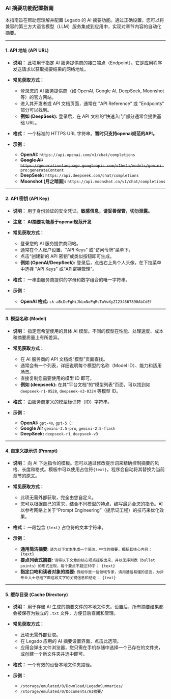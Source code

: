 ### AI 摘要功能配置指南 

本指南旨在帮助您理解并配置 Legado 的 AI 摘要功能。通过正确设置，您可以将兼容的第三方大语言模型（LLM）服务集成到应用中，实现对章节内容的自动化摘要。

---

#### **1. API 地址 (API URL)**

*   **说明：**
    此项用于指定 AI 服务提供商的接口端点（Endpoint）。它是应用程序发送请求以获取摘要结果的网络地址。

*   **常见获取方式：**
    *   登录您的 AI 服务提供商（如 OpenAI, Google AI, DeepSeek, Moonshot 等）的官方网站。
    *   进入其开发者或 API 文档页面，通常在 "API Reference" 或 "Endpoints" 部分可以找到。
    *   **例如 (DeepSeek):** 登录后，在 API 文档的“快速入门”部分通常会提供基础 URL。

*   **格式：**
    一个标准的 HTTPS URL 字符串。**暂时只支持openai规范的API。**

*   **示例：**
    *   **OpenAI:** `https://api.openai.com/v1/chat/completions`
    *   ~~**Google AI:** `https://generativelanguage.googleapis.com/v1beta/models/gemini-pro:generateContent`~~
    *   **DeepSeek:** `https://api.deepseek.com/chat/completions`
    *   **Moonshot (月之暗面):** `https://api.moonshot.cn/v1/chat/completions`

---

#### **2. API 密钥 (API Key)**

*   **说明：**
    用于身份验证的安全凭证。**敏感信息，请妥善保管，切勿泄露。**
*   **注意：**
    **AI摘要功能基于openai规范开发**

*   **常见获取方式：**
    *   登录您的 AI 服务提供商网站。
    *   通常在个人账户设置、"API Keys" 或“访问令牌”菜单下。
    *   点击“创建新的 API 密钥”或类似按钮即可生成。
    *   **例如 (OpenAI/DeepSeek):** 登录后，点击右上角个人头像，在下拉菜单中选择 "API Keys" 或“API密钥管理”。

*   **格式：**
    一串由服务商提供的字母和数字组合的唯一字符串。

*   **示例：**
    *   **OpenAI 格式:** `sk-aBcDeFgHiJkLmNoPqRsTuVwXyZ1234567890AbCdEf`


---

#### **3. 模型名称 (Model)**

*   **说明：**
    指定您希望使用的具体 AI 模型。不同的模型在性能、处理速度、成本和摘要质量上有所差异。

*   **常见获取方式：**
    *   在 AI 服务商的 API 文档或“模型”页面查找。
    *   通常会有一个列表，详细说明每个模型的名称（Model ID）、能力和适用场景。
    *   直接复制您需要使用的模型 ID 即可。
    *   **例如 (deepseek):** 在其“平台文档”的“模型列表”页面，可以找到如 `deepseek-r1-0528`, `deepseek-v3-0324` 等模型 ID。

*   **格式：**
    由服务商定义的模型标识符（ID）字符串。

*   **示例：**
    *   **OpenAI:** `gpt-4o`, `gpt-5（:`
    *   **Google AI:** `gemini-2.5-pro`, `gemini-2.5-flash`
    *   **DeepSeek:** `deepseek-r1`, `deepseek-v3`

---

#### **4. 自定义提示词 (Prompt)**

*   **说明：**
    向 AI 下达指令的模板。您可以通过修改提示词来精确控制摘要的风格、长度和格式。模板中可以使用占位符`{text}`，程序会自动将其替换为当前章节的原文。

*   **常见获取方式：**
    *   此项无需外部获取，完全由您自定义。
    *   您可以根据自己的需求，结合不同模型的特点，编写最适合您的指令。可以参考网络上关于“Prompt Engineering”（提示词工程）的技巧来优化效果。

*   **格式：**
    一段包含 `{text}` 占位符的文本字符串。

*   **示例：**
    *   **通用简洁摘要:**
        `请为以下文本生成一个简洁、中立的摘要，概括其核心内容：
{text}`
    *   **要点列表式摘要:**
        `请将以下文章的核心观点提取出来，并以无序列表（bullet points）的形式呈现，每个要点不超过30字：
{text}`
    *   **指定口吻和读者对象的摘要:**
        `假如你是一位领域专家，请用通俗易懂的语言，为非专业人士总结下面这段文字的关键信息和结论：
{text}`

---

#### **5. 缓存目录 (Cache Directory)**

*   **说明：**
    用于存储 AI 生成的摘要文件的本地文件夹。设置后，所有摘要结果都会被保存为独立的 `.txt` 文件，方便日后查阅和管理。

*   **常见获取方式：**
    *   此项无需外部获取。
    *   在 Legado 应用的 AI 摘要设置界面，点击此选项。
    *   应用会弹出文件浏览器，您只需在手机存储中选择一个已存在的文件夹，或创建一个新文件夹并选中即可。

*   **格式：**
    一个有效的设备本地文件夹路径。

*   **示例：**
    *   `/storage/emulated/0/Download/LegadoSummaries/`
    *   `/storage/emulated/0/Documents/AI摘要/`